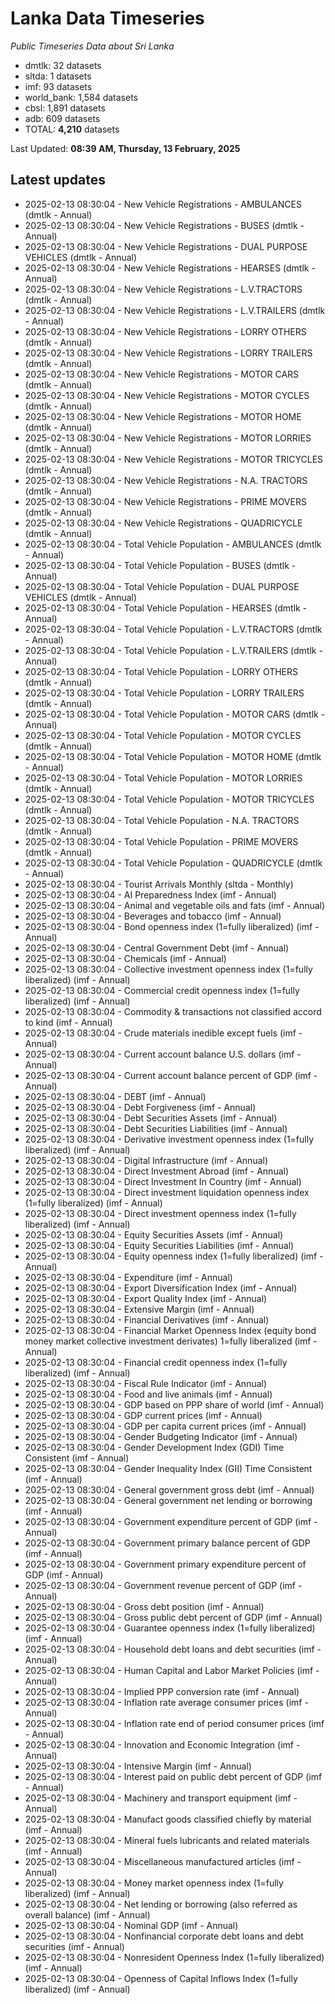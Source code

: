 # Lanka Data Timeseries
*Public Timeseries Data about Sri Lanka*

* dmtlk: 32 datasets
* sltda: 1 datasets
* imf: 93 datasets
* world_bank: 1,584 datasets
* cbsl: 1,891 datasets
* adb: 609 datasets
* TOTAL: **4,210** datasets

Last Updated: **08:39 AM, Thursday, 13 February, 2025**

## Latest updates

* 2025-02-13 08:30:04 - New Vehicle Registrations - AMBULANCES (dmtlk - Annual)
* 2025-02-13 08:30:04 - New Vehicle Registrations - BUSES (dmtlk - Annual)
* 2025-02-13 08:30:04 - New Vehicle Registrations - DUAL PURPOSE VEHICLES (dmtlk - Annual)
* 2025-02-13 08:30:04 - New Vehicle Registrations - HEARSES (dmtlk - Annual)
* 2025-02-13 08:30:04 - New Vehicle Registrations - L.V.TRACTORS (dmtlk - Annual)
* 2025-02-13 08:30:04 - New Vehicle Registrations - L.V.TRAILERS (dmtlk - Annual)
* 2025-02-13 08:30:04 - New Vehicle Registrations - LORRY OTHERS (dmtlk - Annual)
* 2025-02-13 08:30:04 - New Vehicle Registrations - LORRY TRAILERS (dmtlk - Annual)
* 2025-02-13 08:30:04 - New Vehicle Registrations - MOTOR CARS (dmtlk - Annual)
* 2025-02-13 08:30:04 - New Vehicle Registrations - MOTOR CYCLES (dmtlk - Annual)
* 2025-02-13 08:30:04 - New Vehicle Registrations - MOTOR HOME (dmtlk - Annual)
* 2025-02-13 08:30:04 - New Vehicle Registrations - MOTOR LORRIES (dmtlk - Annual)
* 2025-02-13 08:30:04 - New Vehicle Registrations - MOTOR TRICYCLES (dmtlk - Annual)
* 2025-02-13 08:30:04 - New Vehicle Registrations - N.A. TRACTORS (dmtlk - Annual)
* 2025-02-13 08:30:04 - New Vehicle Registrations - PRIME MOVERS (dmtlk - Annual)
* 2025-02-13 08:30:04 - New Vehicle Registrations - QUADRICYCLE (dmtlk - Annual)
* 2025-02-13 08:30:04 - Total Vehicle Population - AMBULANCES (dmtlk - Annual)
* 2025-02-13 08:30:04 - Total Vehicle Population - BUSES (dmtlk - Annual)
* 2025-02-13 08:30:04 - Total Vehicle Population - DUAL PURPOSE VEHICLES (dmtlk - Annual)
* 2025-02-13 08:30:04 - Total Vehicle Population - HEARSES (dmtlk - Annual)
* 2025-02-13 08:30:04 - Total Vehicle Population - L.V.TRACTORS (dmtlk - Annual)
* 2025-02-13 08:30:04 - Total Vehicle Population - L.V.TRAILERS (dmtlk - Annual)
* 2025-02-13 08:30:04 - Total Vehicle Population - LORRY OTHERS (dmtlk - Annual)
* 2025-02-13 08:30:04 - Total Vehicle Population - LORRY TRAILERS (dmtlk - Annual)
* 2025-02-13 08:30:04 - Total Vehicle Population - MOTOR CARS (dmtlk - Annual)
* 2025-02-13 08:30:04 - Total Vehicle Population - MOTOR CYCLES (dmtlk - Annual)
* 2025-02-13 08:30:04 - Total Vehicle Population - MOTOR HOME (dmtlk - Annual)
* 2025-02-13 08:30:04 - Total Vehicle Population - MOTOR LORRIES (dmtlk - Annual)
* 2025-02-13 08:30:04 - Total Vehicle Population - MOTOR TRICYCLES (dmtlk - Annual)
* 2025-02-13 08:30:04 - Total Vehicle Population - N.A. TRACTORS (dmtlk - Annual)
* 2025-02-13 08:30:04 - Total Vehicle Population - PRIME MOVERS (dmtlk - Annual)
* 2025-02-13 08:30:04 - Total Vehicle Population - QUADRICYCLE (dmtlk - Annual)
* 2025-02-13 08:30:04 - Tourist Arrivals Monthly (sltda - Monthly)
* 2025-02-13 08:30:04 - AI Preparedness Index (imf - Annual)
* 2025-02-13 08:30:04 - Animal and vegetable oils and fats (imf - Annual)
* 2025-02-13 08:30:04 - Beverages and tobacco (imf - Annual)
* 2025-02-13 08:30:04 - Bond openness index (1=fully liberalized) (imf - Annual)
* 2025-02-13 08:30:04 - Central Government Debt (imf - Annual)
* 2025-02-13 08:30:04 - Chemicals (imf - Annual)
* 2025-02-13 08:30:04 - Collective investment openness index (1=fully liberalized) (imf - Annual)
* 2025-02-13 08:30:04 - Commercial credit openness index (1=fully liberalized) (imf - Annual)
* 2025-02-13 08:30:04 - Commodity & transactions not classified accord to kind (imf - Annual)
* 2025-02-13 08:30:04 - Crude materials inedible except fuels (imf - Annual)
* 2025-02-13 08:30:04 - Current account balance U.S. dollars (imf - Annual)
* 2025-02-13 08:30:04 - Current account balance percent of GDP (imf - Annual)
* 2025-02-13 08:30:04 - DEBT (imf - Annual)
* 2025-02-13 08:30:04 - Debt Forgiveness (imf - Annual)
* 2025-02-13 08:30:04 - Debt Securities Assets (imf - Annual)
* 2025-02-13 08:30:04 - Debt Securities Liabilities (imf - Annual)
* 2025-02-13 08:30:04 - Derivative investment openness index (1=fully liberalized) (imf - Annual)
* 2025-02-13 08:30:04 - Digital Infrastructure (imf - Annual)
* 2025-02-13 08:30:04 - Direct Investment Abroad (imf - Annual)
* 2025-02-13 08:30:04 - Direct Investment In Country (imf - Annual)
* 2025-02-13 08:30:04 - Direct investment liquidation openness index (1=fully liberalized) (imf - Annual)
* 2025-02-13 08:30:04 - Direct investment openness index (1=fully liberalized) (imf - Annual)
* 2025-02-13 08:30:04 - Equity Securities Assets (imf - Annual)
* 2025-02-13 08:30:04 - Equity Securities Liabilities (imf - Annual)
* 2025-02-13 08:30:04 - Equity openness index (1=fully liberalized) (imf - Annual)
* 2025-02-13 08:30:04 - Expenditure (imf - Annual)
* 2025-02-13 08:30:04 - Export Diversification Index (imf - Annual)
* 2025-02-13 08:30:04 - Export Quality Index (imf - Annual)
* 2025-02-13 08:30:04 - Extensive Margin (imf - Annual)
* 2025-02-13 08:30:04 - Financial Derivatives (imf - Annual)
* 2025-02-13 08:30:04 - Financial Market Openness Index (equity bond money market collective investment derivates) 1=fully liberalized (imf - Annual)
* 2025-02-13 08:30:04 - Financial credit openness index (1=fully liberalized) (imf - Annual)
* 2025-02-13 08:30:04 - Fiscal Rule Indicator (imf - Annual)
* 2025-02-13 08:30:04 - Food and live animals (imf - Annual)
* 2025-02-13 08:30:04 - GDP based on PPP share of world (imf - Annual)
* 2025-02-13 08:30:04 - GDP current prices (imf - Annual)
* 2025-02-13 08:30:04 - GDP per capita current prices (imf - Annual)
* 2025-02-13 08:30:04 - Gender Budgeting Indicator (imf - Annual)
* 2025-02-13 08:30:04 - Gender Development Index (GDI) Time Consistent (imf - Annual)
* 2025-02-13 08:30:04 - Gender Inequality Index (GII) Time Consistent (imf - Annual)
* 2025-02-13 08:30:04 - General government gross debt (imf - Annual)
* 2025-02-13 08:30:04 - General government net lending or borrowing (imf - Annual)
* 2025-02-13 08:30:04 - Government expenditure percent of GDP (imf - Annual)
* 2025-02-13 08:30:04 - Government primary balance percent of GDP (imf - Annual)
* 2025-02-13 08:30:04 - Government primary expenditure percent of GDP (imf - Annual)
* 2025-02-13 08:30:04 - Government revenue percent of GDP (imf - Annual)
* 2025-02-13 08:30:04 - Gross debt position (imf - Annual)
* 2025-02-13 08:30:04 - Gross public debt percent of GDP (imf - Annual)
* 2025-02-13 08:30:04 - Guarantee openness index (1=fully liberalized) (imf - Annual)
* 2025-02-13 08:30:04 - Household debt loans and debt securities (imf - Annual)
* 2025-02-13 08:30:04 - Human Capital and Labor Market Policies (imf - Annual)
* 2025-02-13 08:30:04 - Implied PPP conversion rate (imf - Annual)
* 2025-02-13 08:30:04 - Inflation rate average consumer prices (imf - Annual)
* 2025-02-13 08:30:04 - Inflation rate end of period consumer prices (imf - Annual)
* 2025-02-13 08:30:04 - Innovation and Economic Integration (imf - Annual)
* 2025-02-13 08:30:04 - Intensive Margin (imf - Annual)
* 2025-02-13 08:30:04 - Interest paid on public debt percent of GDP (imf - Annual)
* 2025-02-13 08:30:04 - Machinery and transport equipment (imf - Annual)
* 2025-02-13 08:30:04 - Manufact goods classified chiefly by material (imf - Annual)
* 2025-02-13 08:30:04 - Mineral fuels lubricants and related materials (imf - Annual)
* 2025-02-13 08:30:04 - Miscellaneous manufactured articles (imf - Annual)
* 2025-02-13 08:30:04 - Money market openness index (1=fully liberalized) (imf - Annual)
* 2025-02-13 08:30:04 - Net lending or borrowing (also referred as overall balance) (imf - Annual)
* 2025-02-13 08:30:04 - Nominal GDP (imf - Annual)
* 2025-02-13 08:30:04 - Nonfinancial corporate debt loans and debt securities (imf - Annual)
* 2025-02-13 08:30:04 - Nonresident Openness Index (1=fully liberalized) (imf - Annual)
* 2025-02-13 08:30:04 - Openness of Capital Inflows Index (1=fully liberalized) (imf - Annual)